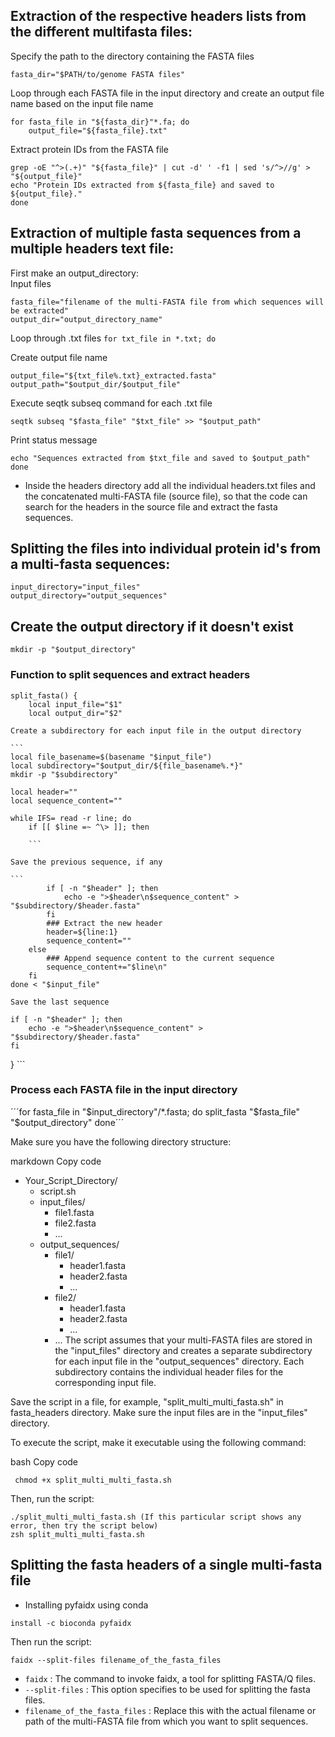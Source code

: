 
## Extraction of the respective headers lists from the different multifasta files:

Specify the path to the directory containing the FASTA files

```fasta_dir="$PATH/to/genome FASTA files"```

Loop through each FASTA file in the input directory and create an output file name based on the input file name

```
for fasta_file in "${fasta_dir}"*.fa; do
    output_file="${fasta_file}.txt"
```

Extract protein IDs from the FASTA file

``` 
grep -oE "^>(.+)" "${fasta_file}" | cut -d' ' -f1 | sed 's/^>//g' > "${output_file}"
echo "Protein IDs extracted from ${fasta_file} and saved to ${output_file}."
done
```

## Extraction of multiple fasta sequences from a multiple headers text file:


First make an output_directory:  
Input files
```
fasta_file="filename of the multi-FASTA file from which sequences will be extracted"
output_dir="output_directory_name"
```
Loop through .txt files
```for txt_file in *.txt; do```

Create output file name
```
output_file="${txt_file%.txt}_extracted.fasta"
output_path="$output_dir/$output_file"
```
Execute seqtk subseq command for each .txt file
```
seqtk subseq "$fasta_file" "$txt_file" >> "$output_path"
```
Print status message
```
echo "Sequences extracted from $txt_file and saved to $output_path"
done
```

* Inside the headers directory add all the individual headers.txt files and the concatenated multi-FASTA file (source file), so that the code can search for the headers in the source file and extract the fasta sequences.

## Splitting the files into individual protein id's from a multi-fasta sequences:

```
input_directory="input_files"
output_directory="output_sequences"
```

## Create the output directory if it doesn't exist
```
mkdir -p "$output_directory"
```

### Function to split sequences and extract headers
```
split_fasta() {
    local input_file="$1"
    local output_dir="$2"
```

    Create a subdirectory for each input file in the output directory
    
    ```
    local file_basename=$(basename "$input_file")
    local subdirectory="$output_dir/${file_basename%.*}"
    mkdir -p "$subdirectory"

    local header=""
    local sequence_content=""

    while IFS= read -r line; do
        if [[ $line =~ ^\> ]]; then

        ```
    
    Save the previous sequence, if any

    ```
            if [ -n "$header" ]; then
                echo -e ">$header\n$sequence_content" > "$subdirectory/$header.fasta"
            fi
            ### Extract the new header
            header=${line:1}
            sequence_content=""
        else
            ### Append sequence content to the current sequence
            sequence_content+="$line\n"
        fi
    done < "$input_file"
```
Save the last sequence
```
    if [ -n "$header" ]; then
        echo -e ">$header\n$sequence_content" > "$subdirectory/$header.fasta"
    fi
} ```

### Process each FASTA file in the input directory
´´´for fasta_file in "$input_directory"/*.fasta; do
    split_fasta "$fasta_file" "$output_directory"
done´´´


Make sure you have the following directory structure:

markdown
Copy code
- Your_Script_Directory/
  - script.sh
  - input_files/
    - file1.fasta
    - file2.fasta
    - ...
  - output_sequences/
    - file1/
      - header1.fasta
      - header2.fasta
      - ...
    - file2/
      - header1.fasta
      - header2.fasta
      - ...
    - ...
The script assumes that your multi-FASTA files are stored in the "input_files" directory and creates a separate subdirectory for each input file in the "output_sequences" directory. Each subdirectory contains the individual header files for the corresponding input file.

Save the script in a file, for example, "split_multi_multi_fasta.sh" in fasta_headers directory. Make sure the input files are in the "input_files" directory.

To execute the script, make it executable using the following command:

bash
Copy code
```
 chmod +x split_multi_multi_fasta.sh
```
Then, run the script:
```
./split_multi_multi_fasta.sh (If this particular script shows any error, then try the script below)
zsh split_multi_multi_fasta.sh
```


## Splitting the fasta headers of a single multi-fasta file

* Installing pyfaidx using conda

```
install -c bioconda pyfaidx

```
Then run the script:

```
faidx --split-files filename_of_the_fasta_files

```

* ```faidx``` : The command to invoke faidx, a tool for splitting FASTA/Q files.
* ```--split-files``` : This option specifies to be used for splitting the fasta files.
* ```filename_of_the_fasta_files``` : Replace this with the actual filename or path of the multi-FASTA file from which you want to split sequences.


